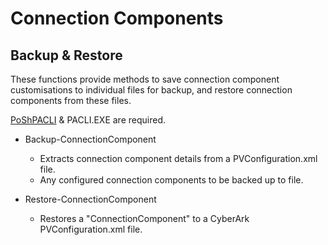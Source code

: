 # Connection Components

## Backup & Restore

These functions provide methods to save connection component customisations to individual files for backup, and restore connection components from these files.

[PoShPACLI](https://github.com/pspete/PoShPACLI) & PACLI.EXE are required.

- Backup-ConnectionComponent
  - Extracts connection component details from a PVConfiguration.xml file.
  - Any configured connection components to be backed up to file.

- Restore-ConnectionComponent
  - Restores a "ConnectionComponent" to a CyberArk PVConfiguration.xml file.
